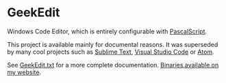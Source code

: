 GeekEdit
========

Windows Code Editor, which is entirely configurable with [PascalScript](http://www.remobjects.com/ps.aspx).

This project is available mainly for documental reasons. It was superseded by many cool projects such as [Sublime Text](https://www.sublimetext.com/), [Visual Studio Code](https://code.visualstudio.com/) or [Atom](https://atom.io/).

See [GeekEdit.txt](bin/GeekEdit.txt) for a more complete documentation. [Binaries available on my website](https://www.mlte.de/code/geekedit).


